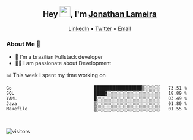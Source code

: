 <h2 align="center">Hey <img src="https://github.com/TheDudeThatCode/TheDudeThatCode/blob/master/Assets/Hi.gif" width="29">, I'm <a href="https://www.linkedin.com/in/jonathanlameira/">Jonathan Lameira</a></h2>
<p align="center">
  <a href="https://www.linkedin.com/in/jonathanlameira/">LinkedIn</a> •
  <a href="https://twitter.com/jlameira">Twitter</a> •
  <a href="mailto:jlameira@gmail.com">Email</a>
</p>

### About Me 🚀
- 🌱  I’m a brazilian Fullstack developer</br>
- 👨‍💻  I am passionate about Development</br>

<!-- ![Jonathan Lameira github stats](https://github-readme-stats.vercel.app/api?username=jlameirameli&show_icons=true&hide_border=true)&nbsp;&nbsp; -->

📊 This week I spent my time working on
<!--START_SECTION:waka-->

```text
Go                               ██████████████████▒░░░░░░   73.51 %
SQL                              ████▓░░░░░░░░░░░░░░░░░░░░   18.89 %
YAML                             █░░░░░░░░░░░░░░░░░░░░░░░░   03.49 %
Java                             ▒░░░░░░░░░░░░░░░░░░░░░░░░   01.80 %
Makefile                         ▒░░░░░░░░░░░░░░░░░░░░░░░░   01.55 %
```

<!--END_SECTION:waka-->

<br />

![visitors](https://visitor-badge.laobi.icu/badge?page_id=jlameira.jlameira)
